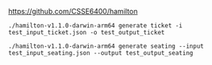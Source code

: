 https://github.com/CSSE6400/hamilton

```
./hamilton-v1.1.0-darwin-arm64 generate ticket -i test_input_ticket.json -o test_output_ticket
```

```
./hamilton-v1.1.0-darwin-arm64 generate seating --input test_input_seating.json --output test_output_seating
```